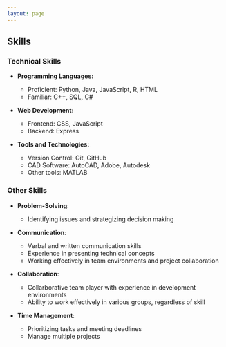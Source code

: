 ```yaml
---
layout: page
---
```


## Skills
### Technical Skills

- **Programming Languages:**
    - Proficient: Python, Java, JavaScript, R, HTML
    - Familiar: C++, SQL, C#
 
- **Web Development:**
  - Frontend: CSS, JavaScript
  - Backend: Express
 
- **Tools and Technologies:**
  - Version Control: Git, GitHub
  - CAD Software: AutoCAD, Adobe, Autodesk
  - Other tools: MATLAB
 
### Other Skills

- **Problem-Solving**:
  - Identifying issues and strategizing decision making
 
- **Communication**:
  - Verbal and written communication skills
  - Experience in presenting technical concepts
  - Working effectively in team environments and project collaboration
 
- **Collaboration**:
  - Collarborative team player with experience in development environments
  - Ability to work effectively in various groups, regardless of skill
 
- **Time Management**:
  - Prioritizing tasks and meeting deadlines
  - Manage multiple projects
 
  

